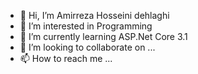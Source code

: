 - 👋 Hi, I’m Amirreza Hosseini dehlaghi
- 👀 I’m interested in Programming
- 🌱 I’m currently learning ASP.Net Core 3.1
- 💞️ I’m looking to collaborate on ...
- 📫 How to reach me ...

<!---
amirreza265/amirreza265 is a ✨ special ✨ repository because its `README.md` (this file) appears on your GitHub profile.
You can click the Preview link to take a look at your changes.
--->
